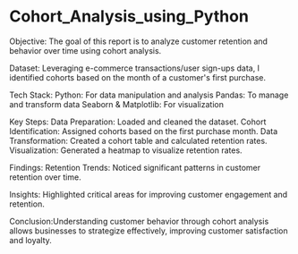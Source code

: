 # Cohort_Analysis_using_Python

Objective: The goal of this report is to analyze customer retention and behavior over time using cohort analysis.

Dataset: Leveraging e-commerce transactions/user sign-ups data, I identified cohorts based on the month of a customer's first purchase.

Tech Stack:
Python: For data manipulation and analysis
Pandas: To manage and transform data
Seaborn & Matplotlib: For visualization

Key Steps:
Data Preparation: Loaded and cleaned the dataset.
Cohort Identification: Assigned cohorts based on the first purchase month.
Data Transformation: Created a cohort table and calculated retention rates.
Visualization: Generated a heatmap to visualize retention rates.

Findings:
Retention Trends: Noticed significant patterns in customer retention over time.

Insights: Highlighted critical areas for improving customer engagement and retention.

Conclusion:Understanding customer behavior through cohort analysis allows businesses to strategize effectively, improving customer satisfaction and loyalty.
